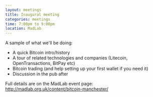 ```yaml
---
layout: meetings
title: Inaugural meeting
categories: meetings
time: 7:00pm to 9:00pm
location: MadLab
---
```


A sample of what we'll be doing:

* A quick Bitcoin intro/history
* A tour of related technologies and companies (Litecoin, OpenTransactions, BitPay etc)
* Bitcoin trading (and help setting up your first wallet if you need it)
* Discussion in the pub after

Full details are on the MadLab event page: http://madlab.org.uk/content/bitcoin-manchester/